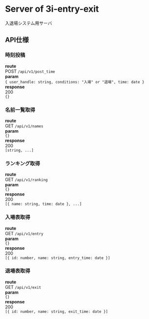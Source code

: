 # Server of 3i-entry-exit
入退場システム用サーバ
## API仕様

### 時刻投稿
**route**  
POST ```/api/v1/post_time```  
**param**  
```{ user_handle: string, conditions: "入場" or "退場", time: date }```  
**response**  
200  
```{}```  

### 名前一覧取得
**route**  
GET ```/api/v1/names```  
**param**  
```{}```  
**response**  
200  
```[string, ...]```

### ランキング取得
**route**  
GET ```/api/v1/ranking```  
**param**  
```{}```  
**response**  
200  
```[{ name: string, time: date }, ...]```  

### 入場表取得
**route**  
GET ```/api/v1/entry```  
**param**  
```{}```  
**response**  
200  
```[{ id: number, name: string, entry_time: date }]```  

### 退場表取得
**route**  
GET ```/api/v1/exit```  
**param**  
```{}```  
**response**  
200  
```[{ id: number, name: string, exit_time: date }]```  

